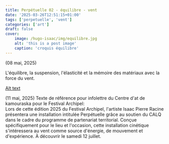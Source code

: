 ```yaml
---
title: Perpétuelle 02 - équilibre - vent
date: '2025-03-26T12:51:15+01:00'
tags: ['perpetuelle', 'vent']
categories: ['art']
draft: false
cover:
    image: /hugo-isaac/img/equilibre.jpg
    alt: 'this is a post image'
    caption: 'croquis équilibre'
---
```

(08 mai, 2025)

L'équilibre, la suspension, l'élasticité et la mémoire des matériaux avec la force du vent. 

[Alt text](hugo-isaac/img/cercles1.jpg)

(11 mai, 2025)
Texte de référence pour infolettre du Centre d'at de kamouraska pour le Festival Archipel:   
Lors de cette édition 2025 du Festival Archipel, l'artiste Isaac Pierre Racine présentera une installation intitulée Perpétuelle grâce au soutien du CALQ dans le cadre du programme de partenariat territorial. Conçue spécifiquement pour le lieu et l'occasion, cette installation cinétique s'intéressera au vent comme source d'énergie, de mouvement et d'expérience. À découvrir le samedi 12 juillet.   
 

